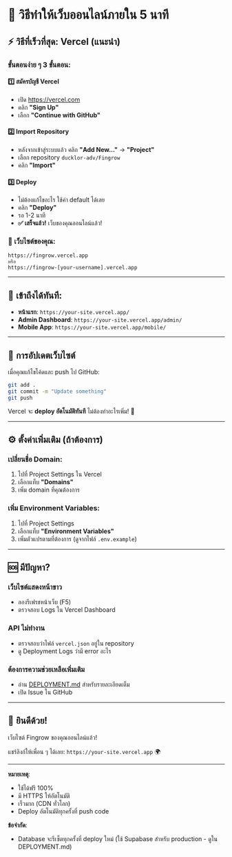 # 🚀 วิธีทำให้เว็บออนไลน์ภายใน 5 นาที

## ⚡ วิธีที่เร็วที่สุด: Vercel (แนะนำ)

### ขั้นตอนง่าย ๆ 3 ขั้นตอน:

#### 1️⃣ สมัครบัญชี Vercel
- เปิด https://vercel.com
- คลิก **"Sign Up"**
- เลือก **"Continue with GitHub"**

#### 2️⃣ Import Repository
- หลังจากเข้าสู่ระบบแล้ว คลิก **"Add New..."** → **"Project"**
- เลือก repository `ducklor-adv/Fingrow`
- คลิก **"Import"**

#### 3️⃣ Deploy
- ไม่ต้องแก้ไขอะไร ใช้ค่า default ได้เลย
- คลิก **"Deploy"**
- รอ 1-2 นาที
- **✅ เสร็จแล้ว!** เว็บของคุณออนไลน์แล้ว!

### 🎉 เว็บไซต์ของคุณ:
```
https://fingrow.vercel.app
หรือ
https://fingrow-[your-username].vercel.app
```

---

## 📱 เข้าถึงได้ทันที:

- **หน้าแรก**: `https://your-site.vercel.app/`
- **Admin Dashboard**: `https://your-site.vercel.app/admin/`
- **Mobile App**: `https://your-site.vercel.app/mobile/`

---

## 🔄 การอัปเดตเว็บไซต์

เมื่อคุณแก้ไขโค้ดและ push ไป GitHub:
```bash
git add .
git commit -m "Update something"
git push
```

Vercel จะ **deploy อัตโนมัติทันที** ไม่ต้องทำอะไรเพิ่ม! 🎯

---

## ⚙️ ตั้งค่าเพิ่มเติม (ถ้าต้องการ)

### เปลี่ยนชื่อ Domain:
1. ไปที่ Project Settings ใน Vercel
2. เลือกแท็บ **"Domains"**
3. เพิ่ม domain ที่คุณต้องการ

### เพิ่ม Environment Variables:
1. ไปที่ Project Settings
2. เลือกแท็บ **"Environment Variables"**
3. เพิ่มตัวแปรตามที่ต้องการ (ดูจากไฟล์ `.env.example`)

---

## 🆘 มีปัญหา?

### เว็บไซต์แสดงหน้าขาว
- ลองรีเฟรชหน้าเว็บ (F5)
- ตรวจสอบ Logs ใน Vercel Dashboard

### API ไม่ทำงาน
- ตรวจสอบว่าไฟล์ `vercel.json` อยู่ใน repository
- ดู Deployment Logs ว่ามี error อะไร

### ต้องการความช่วยเหลือเพิ่มเติม
- อ่าน [DEPLOYMENT.md](DEPLOYMENT.md) สำหรับรายละเอียดเต็ม
- เปิด Issue ใน GitHub

---

## 🎊 ยินดีด้วย!

เว็บไซต์ Fingrow ของคุณออนไลน์แล้ว! 

แชร์ลิงก์ให้เพื่อน ๆ ได้เลย: `https://your-site.vercel.app` 🌍

---

**หมายเหตุ**: 
- ใช้ได้ฟรี 100%
- มี HTTPS ให้อัตโนมัติ
- เร็วมาก (CDN ทั่วโลก)
- Deploy อัตโนมัติทุกครั้งที่ push code

**ข้อจำกัด**:
- Database จะรีเซ็ตทุกครั้งที่ deploy ใหม่ (ใช้ Supabase สำหรับ production - ดูใน DEPLOYMENT.md)
